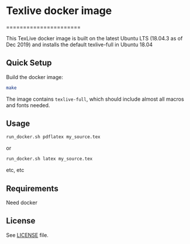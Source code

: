 # Texlive docker image
======================

This TexLive docker image is built on the latest Ubuntu LTS (18.04.3 as of Dec 2019) and installs the default
texlive-full in Ubuntu 18.04

Quick Setup
-----------

Build the docker image:
```bash
make
```
The image contains `texlive-full`, which should include almost all macros and fonts needed.

Usage
------------

```bash
run_docker.sh pdflatex my_source.tex
```
or
```bash
run_docker.sh latex my_source.tex
```
etc, etc

Requirements
------------

Need docker


License
-------

See [LICENSE](LICENSE) file.
